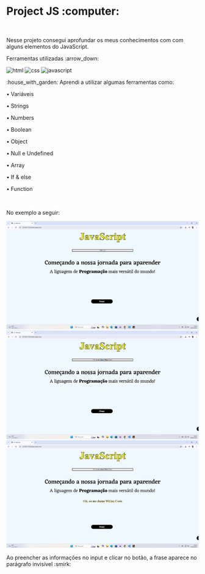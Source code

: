 <h1>Project JS :computer:</h1>
<br>
<p>Nesse projeto consegui aprofundar os meus conhecimentos com com alguns elementos do JavaScript.</p>
<p>Ferramentas utilizadas :arrow_down:</p>
<img alt="html" src="https://img.shields.io/badge/HTML5-E34F26?style=for-the-badge&logo=html5&logoColor=white">
<img alt="css" src="https://img.shields.io/badge/CSS3-1572B6?style=for-the-badge&logo=css3&logoColor=white">
<img alt="javascript" src="https://img.shields.io/badge/JavaScript-F7DF1E?style=for-the-badge&logo=javascript&logoColor=black">
<br>
<p>:house_with_garden: Aprendi a utilizar algumas ferramentas como:</p>
<p>• Variáveis</p>
<p>• Strings</p>
<p>• Numbers</p>
<p>• Boolean</p>
<p>• Object</p>
<p>• Null e Undefined</p>
<p>• Array</p>
<p>• If & else</p>
<p>• Function</p>
<br>
<p>No exemplo a seguir:</p>
<img alt="js1" src="https://github.com/Williancosta98/JavaScript/blob/master/assets/JavaScript%201.png?raw=true">
<img alt="js2" src="https://github.com/Williancosta98/JavaScript/blob/master/assets/JavaScript%202.png?raw=true">
<img alt="js3" src="https://github.com/Williancosta98/JavaScript/blob/master/assets/JavaScript%203.png?raw=true">
<p>Ao preencher as informações no input e clicar no botão, a frase aparece no parágrafo invisível :smirk:</p>



